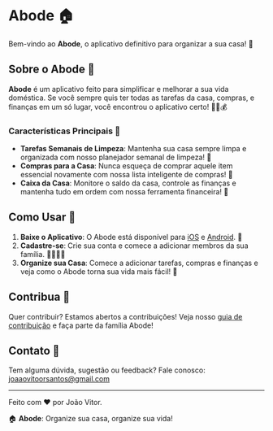 # Abode 🏠

Bem-vindo ao **Abode**, o aplicativo definitivo para organizar a sua casa! 🎉

## Sobre o Abode 📖

**Abode** é um aplicativo feito para simplificar e melhorar a sua vida doméstica. Se você sempre quis ter todas as tarefas da casa, compras, e finanças em um só lugar, você encontrou o aplicativo certo! 🧹✅💰

### Características Principais 🌟

- **Tarefas Semanais de Limpeza**: Mantenha sua casa sempre limpa e organizada com nosso planejador semanal de limpeza! 🧽
- **Compras para a Casa**: Nunca esqueça de comprar aquele item essencial novamente com nossa lista inteligente de compras! 🛒
- **Caixa da Casa**: Monitore o saldo da casa, controle as finanças e mantenha tudo em ordem com nossa ferramenta financeira! 💸

## Como Usar 💼

1. **Baixe o Aplicativo**: O Abode está disponível para [iOS](link) e [Android](link). 📱
2. **Cadastre-se**: Crie sua conta e comece a adicionar membros da sua família. 👨‍👩‍👧‍👦
3. **Organize sua Casa**: Comece a adicionar tarefas, compras e finanças e veja como o Abode torna sua vida mais fácil! 🎈

## Contribua 🤝

Quer contribuir? Estamos abertos a contribuições! Veja nosso [guia de contribuição](link) e faça parte da família Abode!

## Contato 📧

Tem alguma dúvida, sugestão ou feedback? Fale conosco: [joaaovitoorsantos@gmail.com](mailto:joaaovitoorsantos@gmail.com)

---

Feito com ❤️ por João Vitor.

🏠 **Abode**: Organize sua casa, organize sua vida!
